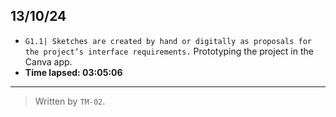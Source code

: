 ## 13/10/24
- ``G1.1| Sketches are created by hand or digitally as proposals for the project’s interface requirements.`` Prototyping the project in the Canva app.
-  **Time lapsed: 03:05:06**
---

>Written by `TM-02`. 
